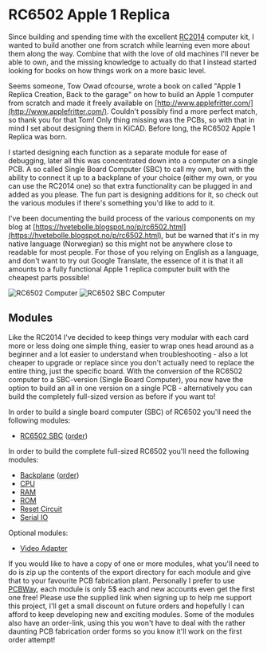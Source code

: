 # RC6502 Apple 1 Replica

Since building and spending time with the excellent [RC2014](http://rc2014.co.uk) computer kit, I wanted to build another one from scratch while learning even more about them along the way. Combine that with the love of old machines I'll never be able to own, and the missing knowledge to actually do that I instead started looking for books on how things work on a more basic level.

Seems someone, Tow Owad ofcourse, wrote a book on called "Apple 1 Replica Creation, Back to the garage" on how to build an Apple 1 computer from scratch and made it freely available on [http://www.applefritter.com/](http://www.applefritter.com/). Couldn't possibly find a more perfect match, so thank you for that Tom! Only thing missing was the PCBs, so with that in mind I set about designing them in KiCAD. Before long, the RC6502 Apple 1 Replica was born.

I started designing each function as a separate module for ease of debugging, later all this was concentrated down into a computer on a single PCB. A so called Single Board Computer (SBC) to call my own, but with the ability to connect it up to a backplane of your choice (either my own, or you can use the RC2014 one) so that extra functionality can be plugged in and added as you please. The fun part is designing additions for it, so check out the various modules if there's something you'd like to add to it.

I've been documenting the build process of the various components on my blog at [https://hvetebolle.blogspot.no/p/rc6502.html](https://hvetebolle.blogspot.no/p/rc6502.html), but be warned that it's in my native language (Norwegian) so this might not be anywhere close to readable for most people. For those of you relying on English as a language, and don't want to try out Google Translate, the essence of it is that it all amounts to a fully functional Apple 1 replica computer built with the cheapest parts possible!

![RC6502 Computer](https://raw.githubusercontent.com/tebl/RC6502/master/Gallery/2017-06-02%2019.54.19.jpg)
![RC6502 SBC Computer](https://github.com/tebl/RC6502/raw/master/RC6502%20Apple%201%20SBC/gallery/2017-07-09%2015.17.21.jpg)

## Modules
Like the RC2014 I've decided to keep things very modular with each card more or less doing one simple thing, easier to wrap ones head around as a beginner and a lot easier to understand when troubleshooting - also a lot cheaper to upgrade or replace since you don't actually need to replace the entire thing, just the specific board. With the conversion of the RC6502 computer to a SBC-version (Single Board Computer), you now have the option to build an all in one version on a single PCB - alternatively you can build the completely full-sized version as before if you want to!

In order to build a single board computer (SBC) of RC6502 you'll need the following modules:
- [RC6502 SBC](https://github.com/tebl/RC6502/tree/master/RC6502%20Apple%201%20SBC) ([order](https://www.pcbway.com/project/shareproject/RC6502_Apple_1_SBC__revision_D_.html?inviteid=88707))

In order to build the complete full-sized RC6502 you'll need the following modules:
- [Backplane](https://github.com/tebl/RC6502-Apple-1-Replica/tree/master/RC6502%20Backplane) ([order](https://www.pcbway.com/project/shareproject/RC6502_Apple_1_Replica__Backplane_module_revision_A_.html?inviteid=88707))
- [CPU](https://github.com/tebl/RC6502/tree/master/RC6502%20CPU)
- [RAM](https://github.com/tebl/RC6502/tree/master/RC6502%20RAM)
- [ROM](https://github.com/tebl/RC6502/tree/master/RC6502%20ROM)
- [Reset Circuit](https://github.com/tebl/RC6502/tree/master/RC6502%20Reset%20Circuit)
- [Serial IO](https://github.com/tebl/RC6502/tree/master/RC6502%20Serial%20IO)

Optional modules:
- [Video Adapter](https://github.com/tebl/RC6502/tree/master/RC6502%20Video%20Adapter)

If you would like to have a copy of one or more modules, what you'll need to do is zip up the contents of the export directory for each module and give that to your favourite PCB fabrication plant. Personally I prefer to use [PCBWay](https://www.pcbway.com/setinvite.aspx?inviteid=88707), each module is only 5$ each and new accounts even get the first one free! Please use the supplied link when signing up to help me support this project, I'll get a small discount on future orders and hopefully I can afford to keep developing new and exciting modules. Some of the modules also have an order-link, using this you won't have to deal with the rather daunting PCB fabrication order forms so you know it'll work on the first order attempt!